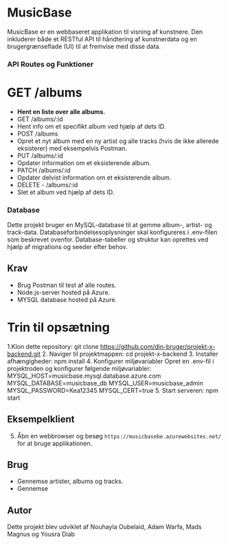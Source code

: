 # MusicBase

MusicBase er en webbaseret applikation til visning af kunstnere. Den inkluderer både et RESTful API til håndtering af kunstnerdata og en brugergrænseflade (UI) til at fremvise med disse data.

### API Routes og Funktioner

# GET /albums

- **Hent en liste over alle albums.**
- GET /albums/:id
- Hent info om et specifikt album ved hjælp af dets ID.
- POST /albums
- Opret et nyt album med en ny artist og alle tracks (hvis de ikke allerede eksisterer) med eksempelvis Postman.
- PUT /albums/:id
- Opdater information om et eksisterende album.
- PATCH /albums/:id
- Opdater delvist information om et eksisterende album.
- DELETE - /albums/:id
- Slet et album ved hjælp af dets ID.

### Database

Dette projekt bruger en MySQL-database til at gemme album-, artist- og track-data.
Databaseforbindelsesoplysninger skal konfigureres i .env-filen som beskrevet ovenfor.
Database-tabeller og struktur kan oprettes ved hjælp af migrations og seeder efter behov.

## Krav

- Brug Postman til test af alle routes.
- Node.js-server hosted på Azure.
- MYSQL database hosted på Azure.

# Trin til opsætning

1.Klon dette repository:
git clone https://github.com/din-bruger/projekt-x-backend.git 2. Naviger til projektmappen:
cd projekt-x-backend 3. Installer afhængigheder: npm install 4. Konfigurer miljøvariabler
Opret en .env-fil i projektroden og konfigurer følgende miljøvariabler:
MYSQL_HOST=musicbase.mysql.database.azure.com
MYSQL_DATABASE=musicbase_db
MYSQL_USER=musicbase_admin
MYSQL_PASSWORD=Kea12345
MYSQL_CERT=true 5. Start serveren: npm start

## Eksempelklient

5. Åbn en webbrowser og besøg `https://musicbasebe.azurewebsites.net/` for at bruge applikationen.

## Brug

- Gennemse artister, albums og tracks.
- Gennemse

## Autor

Dette projekt blev udviklet af Nouhayla Oubelaid, Adam Warfa, Mads Magnus og Yousra Diab
